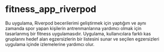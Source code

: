 # fitness_app_riverpod
Bu uygulama, Riverpod becerilerimi geliştirmek için yaptığım ve aynı zamanda spor yapan kişilerin antrenmanlarına yardımcı olmak için tasarlanmış bir fitness uygulamasıdır. Uygulama, kullanıcılara farklı kas gruplarını hedef alan egzersizlerin bir listesini sunar ve seçilen egzersizleri uygulama içinde izlemelerine yardımcı olur.
